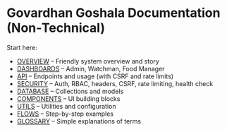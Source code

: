 # Govardhan Goshala Documentation (Non‑Technical)

Start here:
- [OVERVIEW](./OVERVIEW.md) – Friendly system overview and story
- [DASHBOARDS](./DASHBOARDS.md) – Admin, Watchman, Food Manager
- [API](./API.md) – Endpoints and usage (with CSRF and rate limits)
- [SECURITY](./SECURITY.md) – Auth, RBAC, headers, CSRF, rate limiting, health check
- [DATABASE](./DATABASE.md) – Collections and models
- [COMPONENTS](./COMPONENTS.md) – UI building blocks
- [UTILS](./UTILS.md) – Utilities and configuration
- [FLOWS](./FLOWS.md) – Step-by-step examples
- [GLOSSARY](./GLOSSARY.md) – Simple explanations of terms
